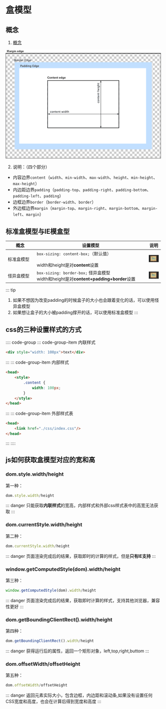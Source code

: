 # 盒模型

## 概念

1. [概念](https://developer.mozilla.org/zh-CN/docs/Web/CSS/CSS_Box_Model/Introduction_to_the_CSS_box_model)

![盒模型](./images/boxmodel.png)

2. 说明：（四个部分）

- 内容边界`content`（`width`、`min-width`、`max-width`、`height`、`min-height`、`max-height`）
- 内边距边界`padding`（`padding-top`、`padding-right`、`padding-bottom`、`padding-left`、`padding`）
- 边框边界`border`（`border-width`、`border`）
- 外边框边界`margin`（`margin-top`、`margin-right`、`margin-bottom`、`margin-left`、`margin`）

## 标准盒模型与IE模盒型

| 概念 | 设置模型 | 说明 |
|---|---|---|
| <div style="width: 80px">标准盒模型</div> | <div style="width: 350px">`box-sizing: content-box;`（默认值）</div> <br> width和height是对**content**设置 | ![盒模型](./images/content-box.png) |
| 怪异盒模型 | `box-sizing: border-box;` 怪异盒模型 <br> width和height是对**content+padding+border**设置 | ![盒模型](./images/border-box.png) |

::: tip
1. 如果不想因为改变padding的时候盒子的大小也会跟着变化的话，可以使用怪异盒模型
2. 如果想让盒子的大小被padding撑开的话，可以使用标准盒模型
:::

## css的三种设置样式的方式


:::: code-group
::: code-group-item 内联样式
```html
<div style="width: 100px">text</div>
```
:::
::: code-group-item 内部样式
```html
<head>
    <style>
        .content {
            width: 100px;
        }
    </style>
</head>
```
:::
::: code-group-item 外部样式表
```html
<head>
    <link href="./css/index.css"/>
</head>
```
:::
::::

## js如何获取盒模型对应的宽和高

### dom.style.width/height 

第一种：

```js
dom.style.width/height 
```

::: danger
只能获取**内联样式**的宽高，内部样式和外部css样式表中的高宽无法获取
:::

### dom.currentStyle.width/height 

第二种：

```js
dom.currentStyle.width/height 
```

::: danger
页面渲染完成后的结果，获取即时的计算的样式，但是**只有IE支持**
:::

### window.getComputedStyle(dom).width/height 

第三种：

```js
window.getComputedStyle(dom).width/height
```

::: danger
页面渲染完成后的结果，获取即时计算的样式，支持其他浏览器，兼容性更好
:::

### dom.getBoundingClientRect().width/height

第四种：

```js
dom.getBoundingClientRect().width/height
```

::: danger
获得运行后的属性，返回一个矩形对象，left,top,right,buttom
:::

### dom.offsetWidth/offsetHeight

第五种：

```js
dom.offsetWidth/offsetHeight
```

::: danger
返回元素实际大小，包含边框，内边距和滚动条,如果没有设置任何CSS宽度和高度，也会在计算后得到宽度和高度
:::